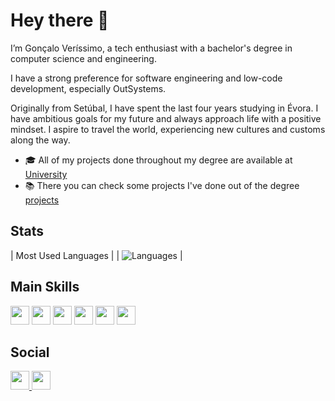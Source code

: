 # Hey there 👋

I’m Gonçalo Veríssimo, a tech enthusiast with a bachelor's degree in computer science and engineering.

I have a strong preference for software engineering and low-code development, especially OutSystems.

Originally from Setúbal, I have spent the last four years studying in Évora.
I have ambitious goals for my future and always approach life with a positive mindset. I aspire to travel the world, experiencing new cultures and customs along the way.

- 🎓 All of my projects done throughout my degree are available at [University](#University)
- 📚 There you can check some projects I've done out of the degree [projects](#projects)

## Stats

| Most Used Languages | 
| ![Languages](https://github-readme-stats.vercel.app/api/top-langs/?username=goncalofverissimo&repo=University&layout=compact&theme=omni&hide=kotlin) |

## Main Skills

<img src="https://img.shields.io/badge/-Outsystems-EF3A2D?style=flat&logo=outsystems" height="30"> 
<img src="https://img.shields.io/badge/-JavaScript-F7DF1E?style=flat&logo=javascript&logoColor=black" height="30">
<img src="https://img.shields.io/badge/-HTML5-E34F26?style=flat&logo=html5&logoColor=white" height="30">
<img src="https://img.shields.io/badge/-CSS3-1572B6?style=flat&logo=css3" height="30">
<img src="https://img.shields.io/badge/-PostgreSQL-336791?style=flat&logo=postgresql&logoColor=white" height="30">
<img src="https://img.shields.io/badge/-Java-ED8B00?style=flat&logo=java&logoColor=white" height="30">

## Social

<a href="https://www.linkedin.com/in/goncaloverissimopt/">
  <img src="https://img.shields.io/badge/-LinkedIn-blue?style=flat&logo=Linkedin&logoColor=white" height="30">
</a>
<a href="https://github.com/goncalofverissimo">
  <img src="https://img.shields.io/badge/-GitHub-black?style=flat&logo=github" height="30">
</a>
